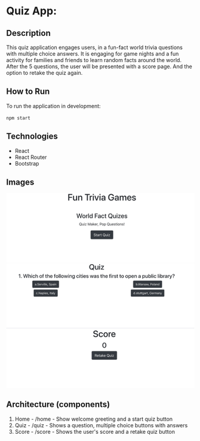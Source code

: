 # Quiz App:

## Description

This quiz application engages users, in a fun-fact world trivia questions with multiple choice answers. It is engaging for game nights and a fun activity for families and friends to learn random facts around the world.  After the 5 questions, the user will be presented with a score page. And the option to retake the quiz again.

## How to Run

To run the application in development:

`npm start`

## Technologies

* React
* React Router
* Bootstrap

## Images

![Home](images/HomeScreen.jpg)
![Quiz](images/Quizpage.jpg)
![Score](images/ScorePge.jpg)

## Architecture (components)

1. Home  - /home - Show welcome greeting and a start quiz button
2. Quiz  - /quiz - Shows a question, multiple choice buttons with answers
3. Score - /score - Shows the user's score and a retake quiz button




